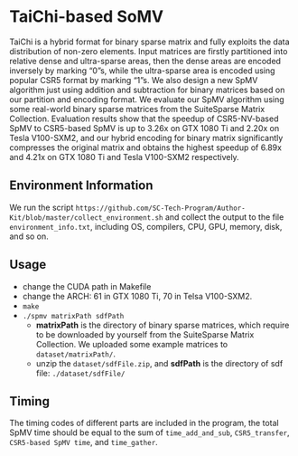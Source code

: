 # TaiChi-based SoMV

TaiChi is a hybrid format for binary sparse matrix and fully exploits the data distribution of non-zero elements. Input matrices are firstly partitioned into relative dense and ultra-sparse areas, then the dense areas are encoded inversely by marking “0”s, while the ultra-sparse area is encoded using popular CSR5 format by marking “1”s. We also design a new SpMV algorithm just using addition and subtraction for binary matrices based on our partition and encoding format. We evaluate our SpMV algorithm using some real-world binary sparse matrices from the SuiteSparse Matrix Collection. Evaluation results show that the speedup of CSR5-NV-based SpMV to CSR5-based SpMV is up to 3.26x on GTX 1080 Ti and 2.20x on Tesla V100-SXM2, and our hybrid encoding for binary matrix significantly compresses the original matrix and obtains the highest speedup of 6.89x and 4.21x on GTX 1080 Ti and Tesla V100-SXM2 respectively.

## Environment Information
We run the script `https://github.com/SC-Tech-Program/Author-Kit/blob/master/collect_environment.sh` and collect the output to the file `environment_info.txt`, including OS, compilers, CPU, GPU, memory, disk, and so on.

## Usage
- change the CUDA path in Makefile
- change the ARCH: 61 in GTX 1080 Ti, 70 in Telsa V100-SXM2.
- `make`
- `./spmv matrixPath sdfPath`
  - **matrixPath** is the directory of binary sparse matrices, which require to be downloaded by yourself from the SuiteSparse Matrix Collection. We uploaded some example matrices to `dataset/matrixPath/`.
  - unzip the `dataset/sdfFile.zip`, and **sdfPath** is the directory of sdf file: `./dataset/sdfFile/`

## Timing
The timing codes of different parts are included in the program, the total SpMV time should be equal to the sum of `time_add_and_sub`, `CSR5_transfer`, `CSR5-based SpMV time`, and `time_gather`.
